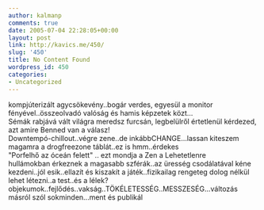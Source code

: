 ```yaml
---
author: kalmanp
comments: true
date: 2005-07-04 22:28:05+00:00
layout: post
link: http://kavics.me/450/
slug: '450'
title: No Content Found
wordpress_id: 450
categories:
- Uncategorized
---
```


kompjúterizált agycsökevény..bogár verdes, egyesül a monitor fényével..összeolvadó valóság és hamis képzetek közt...  
Sémák rabjává vált világra meredsz furcsán, legbelülről értetlenül kérdezed, azt amire Benned van a válasz!  
Downtempó-chillout..végre zene..de inkábbCHANGE...lassan kiteszem magamra a drogfreezone táblát..ez is hmm..érdekes  
"Porfelhő az óceán felett" .. ezt mondja a Zen a Lehetetlenre  
hullámokban érkeznek a magasabb szférák..az üresség csodálatával kéne kezdeni..jól esik..ellazít és kiszakít a játék..fizikailag rengeteg dolog nélkül lehet létezni..a test..és a lélek?  
objekumok..fejlődés..vakság..TÖKÉLETESSÉG..MESSZESÉG...változás  
másról szól sokminden...ment és publikál  

